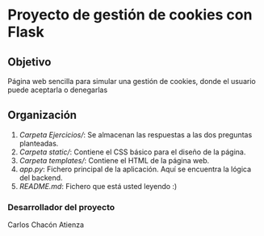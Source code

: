 # Proyecto de gestión de cookies con Flask

## Objetivo
Página web sencilla para simular una gestión de cookies, donde el usuario puede aceptarla o denegarlas

## Organización

1. *Carpeta Ejercicios/*: Se almacenan las respuestas a las dos preguntas planteadas.
2. *Carpeta static/*: Contiene el CSS básico para el diseño de la página.
3. *Carpeta templates/*: Contiene el HTML de la página web.
4. *app.py*: Fichero principal de la aplicación. Aquí se encuentra la lógica del backend.
5. *README.md*: Fichero que está usted leyendo :)

### Desarrollador del proyecto
Carlos Chacón Atienza
